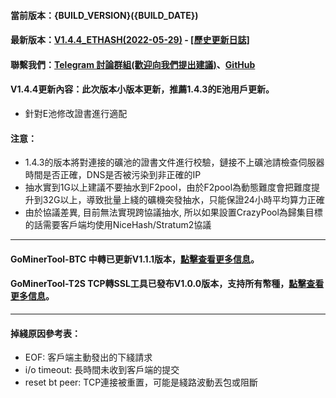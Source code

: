 #### 當前版本：{BUILD_VERSION}({BUILD_DATE})
#### 最新版本：[V1.4.4_ETHASH(2022-05-29)](https://github.com/GoMinerProxy/GoMinerProxy/releases/tag/1.4.4) - [[歷史更新日誌]](https://github.com/GoMinerProxy/GoMinerProxy/releases)
#### 聯繫我們：[Telegram 討論群組(歡迎向我們提出建議)](https://t.me/+afVqEXnxtQAyNWNh)、[GitHub](https://github.com/GoMinerProxy/GoMinerProxy)
#### V1.4.4更新內容：此次版本小版本更新，推薦1.4.3的E池用戶更新。
- 針對E池修改證書進行適配
#### 注意：
- 1.4.3的版本將對連接的礦池的證書文件進行校驗，鏈接不上礦池請檢查伺服器時間是否正確，DNS是否被污染到非正確的IP
- 抽水實到1G以上建議不要抽水到F2pool，由於F2pool為動態難度會把難度提升到32G以上，導致批量上綫的礦機突發抽水，只能保證24小時平均算力正確
- 由於協議差異, 目前無法實現跨協議抽水, 所以如果設置CrazyPool為歸集目標的話需要客戶端均使用NiceHash/Stratum2協議
----
#### GoMinerTool-BTC 中轉已更新V1.1.1版本，[點擊查看更多信息](https://github.com/GoMinerProxy/GoMinerTool-BTC/releases/tag/1.1.1)。
#### GoMinerTool-T2S TCP轉SSL工具已發布V1.0.0版本，支持所有幣種，[點擊查看更多信息](https://github.com/GoMinerProxy/GoMinerTool-TCP2SSL)。
----
#### 掉綫原因參考表：
- EOF: 客戶端主動發出的下綫請求
- i/o timeout: 長時間未收到客戶端的提交
- reset bt peer: TCP連接被重置，可能是綫路波動丟包或阻斷
